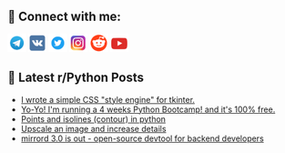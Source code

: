 ## 🔎 Connect with me:
[<img src="https://github.com/bullbesh/bullbesh/blob/main/images/Telegram.png" width="32" height="32" />](https://t.me/bullbesh)
[<img src="https://github.com/bullbesh/bullbesh/blob/main/images/VK.png" width="32" height="32" />](https://vk.com/bullbesh)
[<img src="https://github.com/bullbesh/bullbesh/blob/main/images/Twitter.png" width="32" height="32" />](https://twitter.com/bullbesh1)
[<img src="https://github.com/bullbesh/bullbesh/blob/main/images/Instagram.png" width="32" height="32" />](https://www.instagram.com/bullbesh)
[<img src="https://github.com/bullbesh/bullbesh/blob/main/images/Reddit.png" width="32" height="32" />](https://www.reddit.com/user/bullbesh)
[<img src="https://github.com/bullbesh/bullbesh/blob/main/images/YouTube.png" width="32" height="32" />](https://www.youtube.com/channel/UCtfjRs6uzgq5mfm8S06WTcg)

## 📕 Latest r/Python Posts
<!-- BLOG-POST-LIST:START -->
- [I wrote a simple CSS &quot;style engine&quot; for tkinter.](https://www.reddit.com/r/Python/comments/y90kh0/i_wrote_a_simple_css_style_engine_for_tkinter/)
- [Yo-Yo! I&#39;m running a 4 weeks Python Bootcamp! and it&#39;s 100% free.](https://www.reddit.com/r/Python/comments/y8zaik/yoyo_im_running_a_4_weeks_python_bootcamp_and_its/)
- [Points and isolines &lpar;contour&rpar; in python](https://www.reddit.com/r/Python/comments/y8woec/points_and_isolines_contour_in_python/)
- [Upscale an image and increase details](https://www.reddit.com/r/Python/comments/y8wmy9/upscale_an_image_and_increase_details/)
- [mirrord 3.0 is out - open-source devtool for backend developers](https://www.reddit.com/r/Python/comments/y8w09n/mirrord_30_is_out_opensource_devtool_for_backend/)
<!-- BLOG-POST-LIST:END -->
